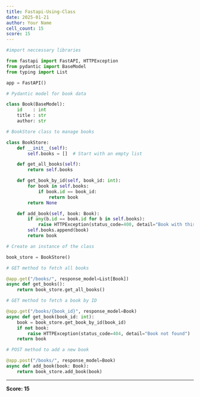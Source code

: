 ```yaml
---
title: Fastapi-Using-Class
date: 2025-01-21
author: Your Name
cell_count: 15
score: 15
---
```


```python
#import neccessary libraries
```


```python
from fastapi import FastAPI, HTTPException
from pydantic import BaseModel
from typing import List
```


```python
app = FastAPI()
```


```python
# Pydantic model for book data
```


```python
class Book(BaseModel):
    id    : int
    title : str
    author: str
```


```python
# BookStore class to manage books
```


```python
class BookStore:
    def __init__(self):
        self.books = []  # Start with an empty list

    def get_all_books(self):
        return self.books

    def get_book_by_id(self, book_id: int):
        for book in self.books:
            if book.id == book_id:
                return book
        return None

    def add_book(self, book: Book):
        if any(b.id == book.id for b in self.books):
            raise HTTPException(status_code=400, detail="Book with this ID already exists")
        self.books.append(book)
        return book

```


```python
# Create an instance of the class
```


```python
book_store = BookStore()
```


```python
# GET method to fetch all books
```


```python
@app.get("/books/", response_model=List[Book])
async def get_books():
    return book_store.get_all_books()
```


```python
# GET method to fetch a book by ID
```


```python
@app.get("/books/{book_id}", response_model=Book)
async def get_book(book_id: int):
    book = book_store.get_book_by_id(book_id)
    if not book:
        raise HTTPException(status_code=404, detail="Book not found")
    return book
```


```python
# POST method to add a new book
```


```python
@app.post("/books/", response_model=Book)
async def add_book(book: Book):
    return book_store.add_book(book)
```


---
**Score: 15**
